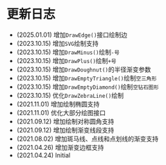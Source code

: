 
# 更新日志

* (2025.01.01) 增加`DrawEdge()`接口绘制边
* (2023.10.15) 增加`SVG`绘制支持
* (2023.10.15) 增加`DrawMinus()`绘制`-号`
* (2023.10.15) 增加`DrawPlus()`绘制`+号`
* (2023.10.15) 增加`DrawDoughnut()`的半径渐变参数
* (2023.10.15) 增加`DrawEmptyTriangle()`绘制`空三角形`
* (2023.10.15) 增加`DrawEmptyDiamond()`绘制`空钻石图形`
* (2023.10.15) 优化`DrawZebraLine()`绘制
* (2021.11.01) 增加绘制椭圆支持
* (2021.11.01) 优化大部分绘图接口
* (2021.09.12) 增加绘制对称圆角支持
* (2021.09.12) 增加绘制渐变线段支持
* (2021.08.02) 增加斑马线、点线和点划线的渐变支持
* (2021.04.26) 增加渐变边框支持
* (2021.04.24) Initial
